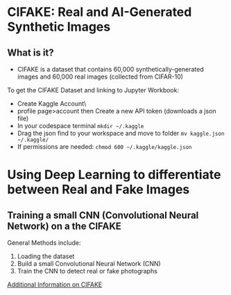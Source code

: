 # CIFAKE: Real and AI-Generated Synthetic Images
## What is it?
- CIFAKE is a dataset that contains 60,000 synthetically-generated images and 60,000 real images (collected from CIFAR-10)

To get the CIFAKE Dataset and linking to Jupyter Workbook:
- Create Kaggle Account\
- profile page>account then Create a new API token (downloads a json file)
- In your codespace terminal ```mkdir ~/.kaggle``` 
- Drag the json find to your workspace and move to folder ```mv kaggle.json ~/.kaggle/```
- If permissions are needed: ```chmod 600 ~/.kaggle/kaggle.json```


# Using Deep Learning to differentiate between Real and Fake Images
## Training a small CNN (Convolutional Neural Network) on a the CIFAKE
General Methods include:
1. Loading the dataset
2. Build a small Convolutional Neural Network (CNN)
3. Train the CNN to detect real or fake photographs


[Additional Information on CIFAKE](https://www.kaggle.com/datasets/birdy654/cifake-real-and-ai-generated-synthetic-images)
